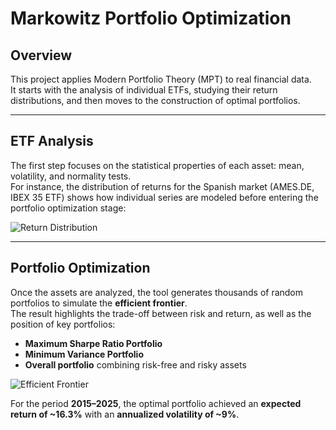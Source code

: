 # Markowitz Portfolio Optimization

## Overview

This project applies Modern Portfolio Theory (MPT) to real financial data.  
It starts with the analysis of individual ETFs, studying their return distributions, and then moves to the construction of optimal portfolios. 

---

## ETF Analysis

The first step focuses on the statistical properties of each asset: mean, volatility, and normality tests.  
For instance, the distribution of returns for the Spanish market (AMES.DE, IBEX 35 ETF) shows how individual series are modeled before entering the portfolio optimization stage:

![Return Distribution](AMES.DE_return_distribution.png)  

---

## Portfolio Optimization

Once the assets are analyzed, the tool generates thousands of random portfolios to simulate the **efficient frontier**.  
The result highlights the trade-off between risk and return, as well as the position of key portfolios:

- **Maximum Sharpe Ratio Portfolio**  
- **Minimum Variance Portfolio**  
- **Overall portfolio** combining risk-free and risky assets  

![Efficient Frontier](efficient_frontier.png)  

For the period **2015–2025**, the optimal portfolio achieved an **expected return of ~16.3%** with an **annualized volatility of ~9%**.
